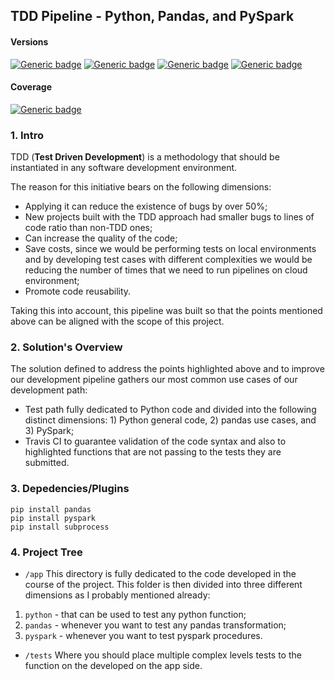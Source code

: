 ## **TDD Pipeline - Python, Pandas, and PySpark**

#### **Versions**
[![Generic badge](https://img.shields.io/badge/python-3.8-blue)](https://shields.io/)
[![Generic badge](https://img.shields.io/badge/pyspark-3.1.2-blue)](https://shields.io/)
[![Generic badge](https://img.shields.io/badge/pandas-1.2.4-blue)](https://shields.io/)
[![Generic badge](https://img.shields.io/badge/subprocess-0.0.8-blue)](https://shields.io/)
#### **Coverage**
[![Generic badge](https://img.shields.io/badge/macOS-passing-brightgreen)](https://shields.io/)

### **1. Intro**
TDD (__Test Driven Development__) is a methodology that should be instantiated in any software development environment. 

The reason for this initiative bears on the following dimensions:

- Applying it can reduce the existence of bugs by over 50%; 
- New projects built with the TDD approach had smaller bugs to lines of code ratio than non-TDD ones;
- Can increase the quality of the code;
- Save costs, since we would be performing tests on local environments and by developing test cases with different complexities we would be reducing the number of times that we need to run pipelines on cloud environment;
- Promote code reusability.

Taking this into account, this pipeline was built so that the points mentioned above can be aligned with the scope of this project.
### **2. Solution's Overview**
The solution defined to address the points highlighted above and to improve our development pipeline gathers our most common use cases of our development path:
- Test path fully dedicated to Python code and divided into the following distinct dimensions: 1) Python general code, 2) pandas use cases, and 3) PySpark;
- Travis CI to guarantee validation of the code syntax and also to highlighted functions that are not passing to the tests they are submitted.  

### **3. Depedencies/Plugins**
```
pip install pandas
pip install pyspark
pip install subprocess
```

### **4. Project Tree**
- `/app`
This directory is fully dedicated to the code developed in the course of the project. This folder is then divided into three different dimensions as I probably mentioned already:
1. `python` - that can be used to test any python function;
2. `pandas` - whenever you want to test any pandas transformation;
3. `pyspark` - whenever you want to test pyspark procedures.

- `/tests`
Where you should place multiple complex levels tests to the function on the developed on the app side.
